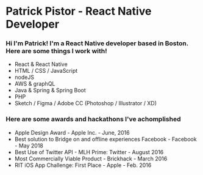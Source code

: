 # Patrick Pistor - React Native Developer

### Hi I'm Patrick! I'm a React Native developer based in Boston. Here are some things I work with!
 * React & React Native 
 * HTML / CSS / JavaScript 
 * nodeJS 
 * AWS & graphQL 
 * Java & Spring & Spring Boot 
 * PHP
 * Sketch / Figma / Adobe CC (Photoshop / Illustrator / XD)  

### Here are some awards and hackathons I've achomplished 
* Apple Design Award - Apple Inc. - June, 2016
* Best solution to Bridge on and offline experiences Facebook - Facebook - May 2018
* Best Use of Twitter API - MLH Prime: Twitter - August 2016
* Most Commercially Viable Product - Brickhack - March 2016
* RIT iOS App Challenge: First Place - Apple - Feb. 2016

